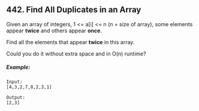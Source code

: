 ## 442. Find All Duplicates in an Array
Given an array of integers, 1 <= a[i] <= n (n = size of array), some elements appear **twice** and others appear **once**.

Find all the elements that appear **twice** in this array.

Could you do it without extra space and in O(n) runtime?

##### Example:
```
Input:
[4,3,2,7,8,2,3,1]

Output:
[2,3]
```